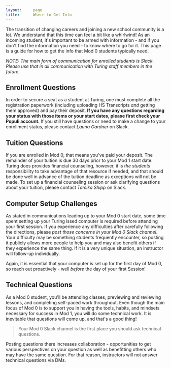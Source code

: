 ```yaml
---
layout:     page
title:      Where to Get Info
---
```


The transition of changing careers and joining a new school community is a lot. We understand that this time can feel a bit like a whirlwind! As an incoming student, it's important to be armed with information - and if you don't find the information you need - to know where to go for it. This page is a guide for how to get the info that Mod 0 students typically need.

_NOTE: The main form of communication for enrolled students is Slack. Please use that in all communication with Turing staff members in the future._

## Enrollment Questions

In order to secure a seat as a student at Turing, one must complete all the registration paperwork (including uploading HS Transcripts _and_ getting them approved) and pay their deposit. **If you have any questions regarding your status with those items or your start dates, please first check your Populi account.** If you still have questions or need to make a change to your enrollment status, please contact _Launa Gardner_ on Slack.

## Tuition Questions

If you are enrolled in Mod 0, that means you've paid your deposit. The remainder of your tuition is due 30 days prior to your Mod 1 start date. Turing does provides financial counseling, however, it is _the students_ responsibility to take advantage of that resource if needed, and that should be done well in advance of the tuition deadline as exceptions will not be made. To set up a financial counseling session or ask clarifying questions about your tuition, please contact _Tamika Shipp_ on Slack.

## Computer Setup Challenges

As stated in communications leading up to your Mod 0 start date, some time spent setting up your Turing issed computer is required before attending your first session. If you experience any difficulties after carefully following the directions, please _post those concerns in your Mod 0 Slack channel_. Your difficulty may be something students frequently encounter, so posting it publicly allows more people to help you and may also benefit others if they experience the same thing. If it is a very unique situation, an instructor will follow-up individually.

Again, it is essential that your computer is set up for the first day of Mod 0, so reach out proactively - well _before_ the day of your first Session!

## Technical Questions

As a Mod 0 student, you'll be attending classes, previewing and reviewing lessons, and completing self-paced work throughout. Even though the main focus of Mod 0 is to support you in having the tools, habits, and mindsets necessary for success in Mod 1, you will do some technical work. It is inevitable that questions will come up, and that's a good thing! 

>Your Mod 0 Slack channel is the first place you should ask technical questions.

Posting questions there increases collaboration - opportunities to get various perspectives on your question as well as benefitting others who may have the same question. For that reason, instructors will not answer technical questions via DMs.

<br>

